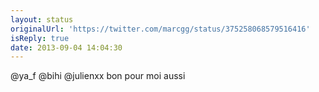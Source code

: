 ```yaml
---
layout: status
originalUrl: 'https://twitter.com/marcgg/status/375258068579516416'
isReply: true
date: 2013-09-04 14:04:30
---
```


@ya_f @bihi @julienxx bon pour moi aussi
